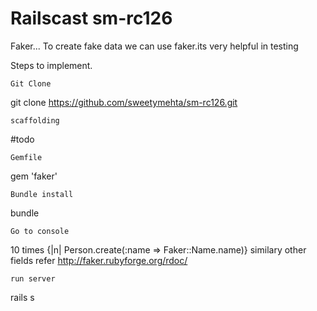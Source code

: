 
Railscast sm-rc126
==================

Faker...
To create fake data we can use faker.its very helpful in testing



Steps to implement.
```
Git Clone
```
git clone https://github.com/sweetymehta/sm-rc126.git
```
scaffolding
```
#todo
```
Gemfile
```
gem 'faker'
```
Bundle install
```
bundle
```
Go to console
```
10 times {|n| Person.create(:name => Faker::Name.name)}
similary other fields
refer  http://faker.rubyforge.org/rdoc/
```
run server
```
rails s
```
